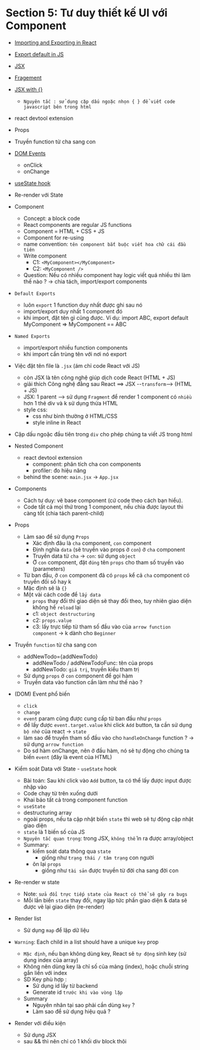 # Section 5: Tư duy thiết kế UI với Component

- [Importing and Exporting in React](https://react.dev/learn/importing-and-exporting-components)
- [Export default in JS](https://developer.mozilla.org/en-US/docs/Web/JavaScript/Reference/Statements/export)
- [JSX](https://react.dev/learn/writing-markup-with-jsx)
- [Fragement](https://react.dev/reference/react/Fragment)
- [JSX with {}](https://react.dev/learn/javascript-in-jsx-with-curly-braces)
    - `Nguyên tắc : sử dụng cặp dấu ngoặc nhọn { } để viết code javascript bên trong html`
- react devtool extension
- Props
- Truyền function từ cha sang con 
- [DOM Events](https://react.dev/learn/responding-to-events) 
    - onClick
    - onChange
- [useState hook](https://react.dev/learn/state-a-components-memory)
- Re-render với State

- Component
    - Concept: a block code
    - React components are regular JS functions
    - Component = HTML + CSS + JS
    - Component for re-using
    - name convention: `tên component bắt buộc viết hoa chữ cái đầu tiên`
    - Write component
        - C1: `<MyComponent></MyComponent>`
        - C2: `<MyComponent />`
    - Question: Nếu có nhiều component hay logic viết quá nhiều thì làm thế nào ? -> chia tách, import/export components

- `Default Exports`
    - luôn `export` 1 function duy nhất được ghi sau nó
    - import/export duy nhất 1 component đó
    - khi import, đặt tên gì cũng được. Ví dụ: import ABC, export default MyComponent => MyComponent == ABC
- `Named Exports`
    - import/export nhiều function components
    - khi import cần trùng tên với nơi nó export

- Việc đặt tên file là `.jsx` (ám chỉ code React với JS) 
    - còn JSX là tên công nghệ giúp dịch code React (HTML + JS)
    - giải thích Công nghệ đằng sau React ==> JSX --`transform`--> (HTML + JS)
    - JSX: 1 parent --> sử dụng `Fragment` để render 1 component có `nhiều` hơn 1 thẻ div và k sử dụng thừa HTML
    - style css: 
        - css như bình thường ở HTML/CSS
        - style inline in React
- Cặp dấu ngoặc đầu tiên trong `div` cho phép chúng ta viết JS trong html
- Nested Component
    - react devtool extension
        - component: phân tích cha con components
        - profiler: đo hiệu năng
    - behind the scene: `main.jsx` -> `App.jsx`
- Components
    - Cách tư duy: vẽ base component (cứ code theo cách bạn hiểu).
    - Code tất cả mọi thứ trong 1 component, nếu chia được layout thì càng tốt (chia tách parent-child)
- Props
    - Làm sao để sử dụng `Props`
        - Xác định đâu là `cha` component, `con` component
        - Định nghĩa `data` (sẽ truyền vào props ở `con`) ở `cha` component 
        - Truyền data từ `cha` -> `con`: sử dụng `object`
        - Ở `con` component, đặt `đúng` tên `props` cho tham số truyền vào (parameters)
    - Từ ban đầu, ở `con` component đã có `props` kể cả `cha` component có truyền đối số hay k
    - Mặc định sẽ là `{}`
    - Một vài cách code để `lấy data`
        - `props` thay đổi thì giao diện sẽ thay đổi theo, tuy nhiên giao diện không hề `reload` lại
        - c1: `object destructuring`
        - c2: `props.value`
        - c3: lấy trực tiếp từ tham số đầu vào của `arrow function component` -> k dành cho `Beginner`
- Truyền `function` từ cha sang con
    - addNewTodo={addNewTodo}
        - addNewTodo / addNewTodoFunc: tên của props
        - addNewTodo: `giá trị`, truyền kiểu tham trị
    - Sử dụng `props` ở `con` component để gọi hàm
    - Truyền data vào function cần làm như thế nào ?
- (DOM) Event phổ biến
    - `click`
    - `change`
    - `event` param cũng được cung cấp từ ban đầu như `props`
    - để lấy được `event.target.value` khi click `Add` button, ta cần sử dụng `bộ nhớ` của react -> `state`
    - làm sao để truyền tham số đầu vào cho `handleOnChange` function ? -> sử dụng `arrow function`
    - Do sd hàm onChange, nên ở đầu hàm, nó sẽ tự động cho chúng ta biến `event` (đây là event của HTML)

- Kiểm soát Data với State - `useState` hook
    - Bài toán: Sau khi click vào `Add` button, ta có thể lấy được input được nhập vào
    - Code chạy từ trên xuống dưới
    - Khai báo tất cả trong component function
    - `useState`
    - destructuring array
    - ngoài props, nếu ta cập nhật biến `state` thì web sẽ tự động cập nhật giao diện
    - `state` là 1 biến số của JS
    - `Nguyên tắc quan trọng`: trong JSX, `không thể` in ra được array/object
    - Summary:
        - kiểm soát data thông qua `state`
            - giống như `trạng thái / tâm trạng` con người
        - ôn lại `props`
            - giống như `tài sản` được truyền từ đời cha sang đời con
- Re-render w state
    - Note: `sửa đổi trực tiếp state của React có thể sẽ gây ra bugs`
    - Mỗi lần biến `state` thay đổi, ngay lập tức phần giao diện & data sẽ được vẽ lại giao diện (re-render)
- Render list
    - Sử dụng `map` để lặp dữ liệu
- `Warning`: Each child in a list should have a unique `key` prop
    - `Mặc định`, nếu bạn không dùng key, React sẽ `tự động` sinh key (sử dụng index của array)
    - Không nên dùng key là chỉ số của mảng (index), hoặc chuỗi string gắn liền với index
    - SD Key phù hợp :
        - Sử dụng id lấy từ backend
        - Generate id `trước khi vào vòng lặp`
    - Summary
        - Nguyên nhân tại sao phải cần dùng `key` ?
        - Làm sao để sử dụng hiệu quả ?
- Render với điều kiện
    - Sử dụng JSX
    - sau && thì nên chỉ có 1 khối div block thôi